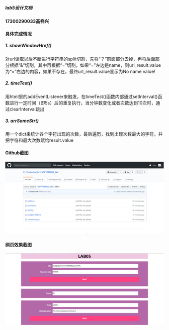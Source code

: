 ##### lab5设计文档

#### 17300290033高祥兴

#### 具体完成情况

##### 1. showWindowHref()

对url读取以后不断进行字符串的split切割，先将“？”前面部分去掉，再将后面部分根据“&”切割，其中再根据“=”切割，如果“=”左边是name，则url_result.value为“=”右边的内容，如果不存在，最终url_result.value显示为No name value!

##### 2. timeTest()

用html里的addEventListener来触发，在timeTest()函数内部通过setInterval()函数进行一定时间（即5s）后的重复执行，当分钟数变化或者次数达到10次时，通过clearInterval跳出

##### 3. arrSameStr()

用一个dict来统计各个字符出现的次数，最后遍历，找到出现次数最大的字符，并把字符和最大次数赋给result.value

#### Github截图

![](github.png)

#### 网页效果截图

![](screenshot.png)